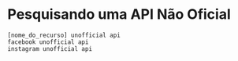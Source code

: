 # Pesquisando uma API Não Oficial


    [nome_do_recurso] unofficial api
    facebook unofficial api
    instagram unofficial api